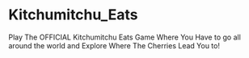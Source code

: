 # Kitchumitchu_Eats
Play The OFFICIAL Kitchumitchu Eats Game Where You Have to go all around the world and Explore Where The Cherries Lead You to!
